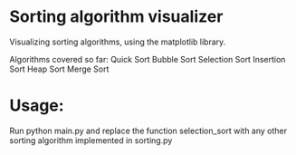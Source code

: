 # Sorting algorithm visualizer

Visualizing sorting algorithms, using the matplotlib library.

Algorithms covered so far:
Quick Sort
Bubble Sort
Selection Sort
Insertion Sort
Heap Sort
Merge Sort

# Usage:

Run python main.py and replace the function selection_sort with any other sorting algorithm implemented in sorting.py


